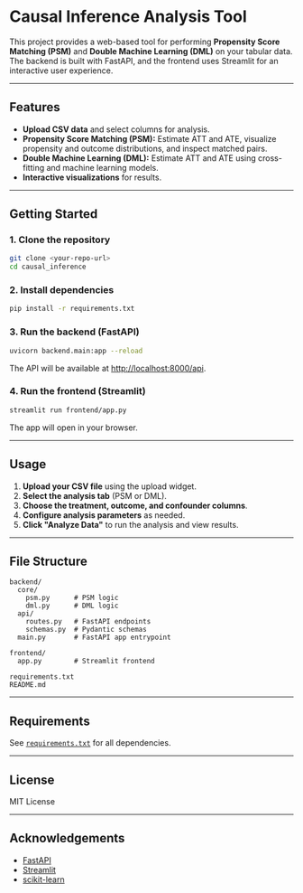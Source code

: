 # Causal Inference Analysis Tool

This project provides a web-based tool for performing **Propensity Score Matching (PSM)** and **Double Machine Learning (DML)** on your tabular data. The backend is built with FastAPI, and the frontend uses Streamlit for an interactive user experience.

---

## Features

- **Upload CSV data** and select columns for analysis.
- **Propensity Score Matching (PSM):** Estimate ATT and ATE, visualize propensity and outcome distributions, and inspect matched pairs.
- **Double Machine Learning (DML):** Estimate ATT and ATE using cross-fitting and machine learning models.
- **Interactive visualizations** for results.

---

## Getting Started

### 1. Clone the repository

```bash
git clone <your-repo-url>
cd causal_inference
```

### 2. Install dependencies

```bash
pip install -r requirements.txt
```

### 3. Run the backend (FastAPI)

```bash
uvicorn backend.main:app --reload
```

The API will be available at [http://localhost:8000/api](http://localhost:8000/api).

### 4. Run the frontend (Streamlit)

```bash
streamlit run frontend/app.py
```

The app will open in your browser.

---

## Usage

1. **Upload your CSV file** using the upload widget.
2. **Select the analysis tab** (PSM or DML).
3. **Choose the treatment, outcome, and confounder columns**.
4. **Configure analysis parameters** as needed.
5. **Click "Analyze Data"** to run the analysis and view results.

---

## File Structure

```
backend/
  core/
    psm.py      # PSM logic
    dml.py      # DML logic
  api/
    routes.py   # FastAPI endpoints
    schemas.py  # Pydantic schemas
  main.py       # FastAPI app entrypoint

frontend/
  app.py        # Streamlit frontend

requirements.txt
README.md
```

---

## Requirements

See [`requirements.txt`](requirements.txt) for all dependencies.

---

## License

MIT License

---

## Acknowledgements

- [FastAPI](https://fastapi.tiangolo.com/)
- [Streamlit](https://streamlit.io/)
- [scikit-learn](https://scikit-learn.org/)